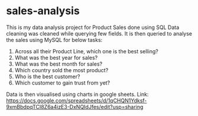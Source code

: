# sales-analysis
This is my data analysis project for Product Sales done using SQL
Data cleaning was cleaned while querying few fields. It is then queried to analyse the sales using MySQL for below tasks:
1. Across all their Product Line, which one is the best selling?
2. What was the best year for sales?
3. What was the best month for sales?
4. Which country sold the most product?
5. Who is the best customer?
6. Which customer to gain trust from yet?

Data is then visualised using charts in google sheets.
Link: https://docs.google.com/spreadsheets/d/1qCHQN1Ydksf-9xmBbdpqTCI8Z6a4izE3-DxNQIdJfes/edit?usp=sharing
